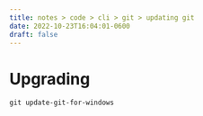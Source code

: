 ```yaml
---
title: notes > code > cli > git > updating git
date: 2022-10-23T16:04:01-0600
draft: false
---
```

# Upgrading
`git update-git-for-windows`
